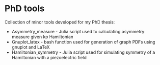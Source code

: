 # PhD tools

Collection of minor tools developed for my PhD thesis:
* Asymmetry_measure - Julia script used to calculating asymmetry measure given kp Hamiltonian 
* Gnuplot_latex - bash function used for generation of graph PDFs using gnuplot and LaTeX
* Hamiltonian_symmetry - Julia script used for simulating symmetry of a Hamiltonian with a piezoelectric field

